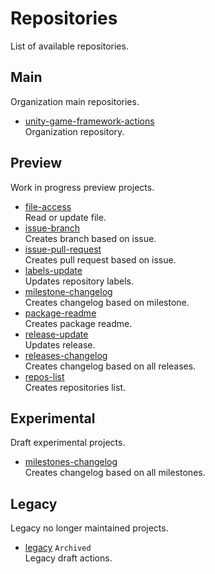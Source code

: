 # Repositories

List of available repositories.

## Main

Organization main repositories.

- [unity-game-framework-actions](https://github.com/unity-game-framework-actions/unity-game-framework-actions)   
  Organization repository.

## Preview

Work in progress preview projects.

- [file-access](https://github.com/unity-game-framework-actions/file-access)   
  Read or update file.
- [issue-branch](https://github.com/unity-game-framework-actions/issue-branch)   
  Creates branch based on issue.
- [issue-pull-request](https://github.com/unity-game-framework-actions/issue-pull-request)   
  Creates pull request based on issue.
- [labels-update](https://github.com/unity-game-framework-actions/labels-update)   
  Updates repository labels.
- [milestone-changelog](https://github.com/unity-game-framework-actions/milestone-changelog)   
  Creates changelog based on milestone.
- [package-readme](https://github.com/unity-game-framework-actions/package-readme)   
  Creates package readme.
- [release-update](https://github.com/unity-game-framework-actions/release-update)   
  Updates release.
- [releases-changelog](https://github.com/unity-game-framework-actions/releases-changelog)   
  Creates changelog based on all releases.
- [repos-list](https://github.com/unity-game-framework-actions/repos-list)   
  Creates repositories list.

## Experimental

Draft experimental projects.

- [milestones-changelog](https://github.com/unity-game-framework-actions/milestones-changelog)   
  Creates changelog based on all milestones.

## Legacy

Legacy no longer maintained projects.

- [legacy](https://github.com/unity-game-framework-actions/legacy) `Archived`  
  Legacy draft actions.


